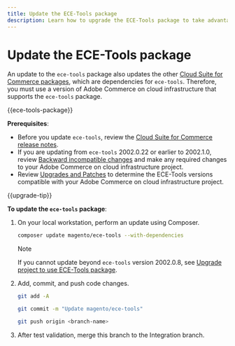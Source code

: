 ```yaml
---
title: Update the ECE-Tools package
description: Learn how to upgrade the ECE-Tools package to take advantage of the latest fixes and features applied to Adobe Commerce on cloud infrastructure.
---
```


# Update the ECE-Tools package

An update to the `ece-tools` package also updates the other [Cloud Suite for Commerce packages][release-notes], which are dependencies for `ece-tools`. Therefore, you must use a version of Adobe Commerce on cloud infrastructure that supports the `ece-tools` package.

{{ece-tools-package}}

**Prerequisites**:

-  Before you update `ece-tools`, review the [Cloud Suite for Commerce release notes][release-notes].
-  If you are updating from `ece-tools` 2002.0.22 or earlier to 2002.1.0, review [Backward incompatible changes][] and make any required changes to your Adobe Commerce on cloud infrastructure project.
-  Review [Upgrades and Patches][] to determine the ECE-Tools versions compatible with your Adobe Commerce on cloud infrastructure project.

{{upgrade-tip}}

**To update the `ece-tools` package**:

1. On your local workstation, perform an update using Composer.

   ```bash
   composer update magento/ece-tools --with-dependencies
   ```

   >[!NOTE]
   >
   >If you cannot update beyond `ece-tools` version 2002.0.8, see [Upgrade project to use ECE-Tools package](install-package.md).

1. Add, commit, and push code changes.

   ```bash
   git add -A
   ```

   ```bash
   git commit -m "Update magento/ece-tools"
   ```

   ```bash
   git push origin <branch-name>
   ```

1. After test validation, merge this branch to the Integration branch.

<!-- link definitions -->

[Backward incompatible changes]: https://devdocs.magento.com/cloud/release-notes/backward-incompatible-changes.html
[release-notes]: https://devdocs.magento.com/cloud/release-notes/cloud-tools.html
[Upgrades and Patches]: https://devdocs.magento.com/cloud/project/project-upgrade-parent.html
